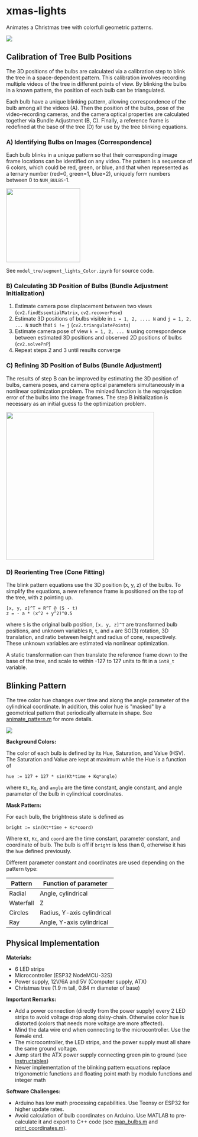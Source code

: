 # xmas-lights

Animates a Christmas tree with colorfull geometric patterns.

![](img/final_updated.gif) 

## Calibration of Tree Bulb Positions

The 3D positions of the bulbs are calculated via a calibration step to blink the tree in a space-dependent pattern. This calibration involves recording multiple videos of the tree in different points of view. By blinking the bulbs in a known pattern, the position of each bulb can be triangulated.

Each bulb have a unique blinking pattern, allowing correspondence of the bulb among all the videos (A). Then the position of the bulbs, pose of the video-recording cameras, and the camera optical properties are calculated together via Bundle Adjustment (B, C). Finally, a reference frame is redefined at the base of the tree (D) for use by the tree blinking equations.

### A) Identifying Bulbs on Images (Correspondence)

Each bulb blinks in a unique pattern so that their corresponding image frame locations can be identified on any video. The pattern is a sequence of 6 colors, which could be red, green, or blue, and that when represented as a ternary number (red=0, green=1, blue=2), uniquely form numbers between 0 to `NUM_BULBS`-1.

<img src="videos/ternary.gif" width=200/>

See `model_tre/segment_lights_Color.ipynb` for source code.

### B) Calculating 3D Position of Bulbs (Bundle Adjustment Initialization)

1. Estimate camera pose displacement between two views (`cv2.findEssentialMatrix`, `cv2.recoverPose`)
2. Estimate 3D positions of bulbs visible in `i = 1, 2, .... N` and `j = 1, 2, ... N` such that `i != j`  (`cv2.triangulatePoints`)
3. Estimate camera pose of view `k = 1, 2, ... N` using correspondence between estimated 3D positions and observed 2D positions of bulbs (`cv2.solvePnP`)
4. Repeat steps 2 and 3 until results converge

### C) Refining 3D Position of Bulbs (Bundle Adjustment)

The results of step B can be improved by estimating the 3D position of bulbs, camera poses, and camera optical parameters simultaneously in a nonlinear optimization problem. The minized function is the reprojection error of the bulbs into the image frames. The step B initialization is necessary as an initial guess to the optimization problem.

<img src="img/geneva_tree_model.png" width=400/>

### D) Reorienting Tree (Cone Fitting)

The blink pattern equations use the 3D position (x, y, z) of the bulbs. To simplify the equations, a new reference frame is positioned on the top of the tree, with z pointing up.

```
[x, y, z]^T = R^T @ (S - t)
z = - a * (x^2 + y^2)^0.5
```

where `S` is the original bulb position, `[x, y, z]^T` are transformed bulb positions, and unknown variables `R`, `t`, and `a` are SO(3) rotation, 3D translation, and ratio between height and radius of cone, respectively. These unknown variables are estimated via nonlinear optimization.

A static transformation can then translate the reference frame down to the base of the tree, and scale to within -127 to 127 units to fit in a `int8_t` variable. 

## Blinking Pattern

The tree color hue changes over time and along the angle parameter of the cylindrical coordinate. In addition, this color hue is "masked" by a geometrical pattern that periodically alternate in shape. See [animate_pattern.m](animate_pattern.m) for more details.

![](img/pattern.gif)

**Background Colors:**

The color of each bulb is defined by its Hue, Saturation, and Value (HSV). The Saturation and Value are kept at maximum while the Hue is a function of

`hue := 127 + 127 * sin(Kt*time + Kq*angle)`

where `Kt`, `Kq`, and `angle` are the time constant, angle constant, and angle parameter of the bulb in cylindrical coordinates. 

**Mask Pattern:**

For each bulb, the brightness state is defined as

`bright := sin(Kt*time + Kc*coord)`

Where `Kt`, `Kc`, and `coord` are the time constant, parameter constant, and coordinate of bulb. The bulb is off if `bright` is less than 0, otherwise it has the `hue` defined previously.

Different parameter constant and coordinates are used depending on the pattern type:

| Pattern | Function of parameter |
| ------- | ----------- |
| Radial  | Angle, cylindrical |
| Waterfall | Z |
| Circles | Radius, Y-axis cylindrical |
| Ray | Angle, Y-axis cylindrical | 

## Physical Implementation

**Materials:**

- 6 LED strips
- Microcontroller (ESP32 NodeMCU-32S)
- Power supply, 12V/6A and 5V (Computer supply, ATX)
- Christmas tree (1.9 m tall, 0.84 m diameter of base)

**Important Remarks:**

- Add a power connection (directly from the power supply) every 2 LED strips to avoid voltage drop along daisy-chain. Otherwise color hue is distorted (colors that needs more voltage are more affected).
- Mind the data wire end when connecting to the microcontroller. Use the ~~female~~ end.
- The microcontroller, the LED strips, and the power supply must all share the same ground voltage.
- Jump start the ATX power supply connecting green pin to ground (see [Instructables](https://www.instructables.com/id/How-to-power-up-an-ATX-Power-Supply-without-a-PC/))
- Newer implementation of the blinking pattern equations replace trigonometric functions and floating point math by modulo functions and integer math

**Software Challenges:**
- Arduino has low math processing capabilities. Use Teensy or ESP32 for higher update rates.
- Avoid calculation of bulb coordinates on Arduino. Use MATLAB to pre-calculate it and export to C++ code (see [map_bulbs.m](map_bulbs.m) and [print_coordinates.m](print_coordinates.m)).

